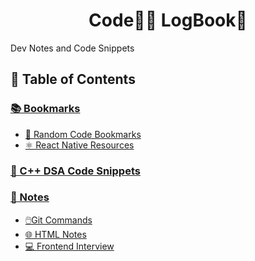 <h1 align="center">Code👨‍💻 LogBook📗</h1>

Dev Notes and Code Snippets

## 📌 Table of Contents

### [📚 Bookmarks](https://github.com/abhiramready/Code-LogBook/tree/master/Bookmarks)

- [🔖 Random Code Bookmarks](https://github.com/abhiramready/Code-LogBook/blob/master/Bookmarks/RandomCodeBookamrks.md)
- [⚛ React Native Resources](https://github.com/abhiramready/Code-LogBook/blob/master/Bookmarks/ReactNative.md)

### [💾 C++ DSA Code Snippets](https://github.com/abhiramready/Code-LogBook/tree/master/C%2B%2B%20DSA%20Code%20Snippets)

### [📝 Notes](https://github.com/abhiramready/Code-LogBook/tree/master/Notes)

- [🖱️Git Commands](https://github.com/abhiramready/Code-LogBook/blob/master/Notes/GIT_Commands.md)
- [🌐 HTML Notes](https://github.com/abhiramready/Code-LogBook/tree/master/Notes/HTML%20Notes)
- [💻 Frontend Interview](https://github.com/abhiramready/Code-LogBook/blob/master/Notes/Frontend_Interview.md)
